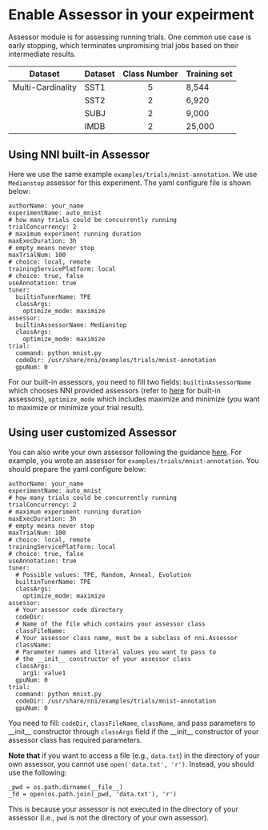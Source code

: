 **Enable Assessor in your expeirment**
===
Assessor module is for assessing running trials. One common use case is early stopping, which terminates unpromising trial jobs based on their intermediate results.

<center>


| Dataset           | Dataset | Class Number | Training set |
|-------------------|---------|:--------------:|--------------|
| Multi-Cardinality | SST1    | 5 |     8,544    |
|                   | SST2    | 2            | 6,920        |
|                   | SUBJ    | 2            | 9,000        |
|                   | IMDB    | 2            | 25,000       |

</center>

## Using NNI built-in Assessor
Here we use the same example `examples/trials/mnist-annotation`. We use `Medianstop` assessor for this experiment. The yaml configure file is shown below:
```
authorName: your_name
experimentName: auto_mnist
# how many trials could be concurrently running
trialConcurrency: 2
# maximum experiment running duration
maxExecDuration: 3h
# empty means never stop
maxTrialNum: 100
# choice: local, remote  
trainingServicePlatform: local
# choice: true, false  
useAnnotation: true
tuner:
  builtinTunerName: TPE
  classArgs:
    optimize_mode: maximize
assessor:
  builtinAssessorName: Medianstop
  classArgs:
    optimize_mode: maximize
trial:
  command: python mnist.py
  codeDir: /usr/share/nni/examples/trials/mnist-annotation
  gpuNum: 0
```
For our built-in assessors, you need to fill two fields: `builtinAssessorName` which chooses NNI provided assessors (refer to [here]() for built-in assessors), `optimize_mode` which includes maximize and minimize (you want to maximize or minimize your trial result).

## Using user customized Assessor
You can also write your own assessor following the guidance [here](). For example, you wrote an assessor for `examples/trials/mnist-annotation`. You should prepare the yaml configure below:
```
authorName: your_name
experimentName: auto_mnist
# how many trials could be concurrently running
trialConcurrency: 2
# maximum experiment running duration
maxExecDuration: 3h
# empty means never stop
maxTrialNum: 100
# choice: local, remote  
trainingServicePlatform: local
# choice: true, false  
useAnnotation: true
tuner:
  # Possible values: TPE, Random, Anneal, Evolution
  builtinTunerName: TPE
  classArgs:
    optimize_mode: maximize
assessor:
  # Your assessor code directory
  codeDir: 
  # Name of the file which contains your assessor class
  classFileName: 
  # Your assessor class name, must be a subclass of nni.Assessor
  className: 
  # Parameter names and literal values you want to pass to
  # the __init__ constructor of your assessor class
  classArgs:
    arg1: value1
  gpuNum: 0
trial:
  command: python mnist.py
  codeDir: /usr/share/nni/examples/trials/mnist-annotation
  gpuNum: 0
```
You need to fill: `codeDir`, `classFileName`, `className`, and pass parameters to \_\_init__ constructor through `classArgs` field if the \_\_init__ constructor of your assessor class has required parameters.

**Note that** if you want to access a file (e.g., ```data.txt```) in the directory of your own assessor, you cannot use ```open('data.txt', 'r')```. Instead, you should use the following:
```
_pwd = os.path.dirname(__file__)
_fd = open(os.path.join(_pwd, 'data.txt'), 'r')
```
This is because your assessor is not executed in the directory of your assessor (i.e., ```pwd``` is not the directory of your own assessor).
